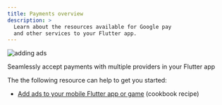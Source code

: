 ```yaml
---
title: Payments overview
description: >
  Learn about the resources available for Google pay
  and other services to your Flutter app.
---
```


![adding ads](/assets/images/docs/add-payments.png)

Seamlessly accept payments with multiple providers
in your Flutter app

The the following resource can help to get you started:

* [Add ads to your mobile Flutter app or game][] (cookbook recipe)


[Add ads to your mobile Flutter app or game]: /cookbook/plugins/google-mobile-ads
